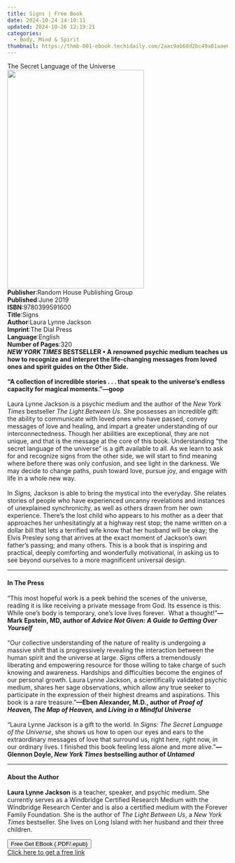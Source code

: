 ```yaml
---
title: Signs | Free Book
date: 2024-10-24 14:10:11
updated: 2024-10-26 12:19:21
categories:
  - Body, Mind & Spirit
thumbnail: https://thmb-001-ebook.techidaily.com/2aac9ab68d2bc49a81aae672b76840fdffee4ac2f61d84769a84b69189418c2f.jpg
---
```

<main id="book-container">
  <div class="flex flex-col">
    <div class="book-brief flex-1 py-6 px-4 sm:p-6 md:py-10 md:px-8">
      <!-- brief-->
      <div class="book-brief-main">The Secret Language of the Universe</div>
    </div>
    <div
      class="book-meta-info flex-1 grid gap-4 col-start-1 col-end-3 row-start-1 sm:mb-6 sm:grid-cols-4 lg:gap-6 lg:col-start-2 lg:row-end-6 lg:row-span-6 lg:mb-0"
    >
      <div
        class="book-meta-info-left place-content-center mt-4 p-4 text-sm leading-6 col-start-2 col-span-2 dark:text-slate-400"
      >
        <img
          class="w-full h-500 object-cover rounded-lg sm:h-255 sm:col-span-2 lg:col-span-full"
          src="https://img-001-ebook.techidaily.com/f0126496caf5f909a4e9046ca5ada4d219f20a9656495f82fbc6e796d4fe2671.jpg"
          alt=""
          width="312"
          height="500"
        />
      </div>
      <div
        class="book-meta-info-right mt-2 col-start-1 row-start-2 col-span-3 self-center"
      >
        <!-- meta data  -->
        <div class="flex flex-col px-4 md:px-8">
          <div class="flex-1">
            <strong>Publisher</strong>:<span class="px-2"
              >Random House Publishing Group</span
            >
          </div>
          <div class="flex-1">
            <strong>Published</strong>:<span class="px-2">June 2019</span>
          </div>
          <div class="flex-1">
            <strong>ISBN</strong>:<span class="px-2">9780399591600</span>
          </div>
          <div class="flex-1">
            <strong>Title</strong>:<span class="px-2">Signs</span>
          </div>
          <div class="flex-1">
            <strong>Author</strong>:<span class="px-2"
              >Laura Lynne Jackson</span
            >
          </div>
          <div class="flex-1">
            <strong>Imprint</strong>:<span class="px-2">The Dial Press</span>
          </div>
          <div class="flex-1">
            <strong>Language</strong>:<span class="px-2">English</span>
          </div>
          <div class="flex-1">
            <strong>Number of Pages</strong>:<span class="px-2">320</span>
          </div>
        </div>
      </div>
    </div>
    <div class="book-description flex-1 py-6 px-4 sm:p-6 md:py-10 md:px-8">
      <div class="book-description-main">
        <div accordion-content="" id="description">
          <b
            ><i>NEW YORK TIMES </i>BESTSELLER • A renowned psychic medium
            teaches us how to recognize and interpret the life-changing messages
            from loved ones and spirit guides on the Other Side.</b
          ><br /><br /><b
            >“A collection of incredible stories . . . that speak to the
            universe’s endless capacity for magical moments.”—goop <br /></b
          ><br />
          Laura Lynne Jackson is a psychic medium and the author of the
          <i>New York Times</i> bestseller <i>The Light Between Us</i>. She
          possesses an incredible gift: the ability to communicate with loved
          ones who have passed, convey messages of love and healing, and impart
          a greater understanding of our interconnectedness. Though her
          abilities are exceptional, they are not unique, and that is the
          message at the core of this book. Understanding “the secret language
          of the universe” is a gift available to all. As we learn to ask for
          and recognize signs from the other side, we will start to find meaning
          where before there was only confusion, and see light in the darkness.
          We may decide to change paths, push toward love, pursue joy, and
          engage with life in a whole new way.<br /><br />
          In <i>Signs,</i> Jackson is able to bring the mystical into the
          everyday. She relates stories of people who have experienced uncanny
          revelations and instances of unexplained synchronicity, as well as
          others drawn from her own experience. There’s the lost child who
          appears to his mother as a deer that approaches her unhesitatingly at
          a highway rest stop; the name written on a dollar bill that lets a
          terrified wife know that her husband will be okay; the Elvis Presley
          song that arrives at the exact moment of Jackson’s own father’s
          passing; and many others. This is a book that is inspiring and
          practical, deeply comforting and wonderfully motivational, in asking
          us to see beyond ourselves to a more magnificent universal design.
        </div>
        <div class="accordion-fader"></div>
      </div>
    </div>
    <div class="book-excerpts flex-1 py-6 px-4 sm:p-6 md:py-10 md:px-8">
      <!-- excerpts-->
      <div class="book-excerpts-main">
        <hr />
        <h4 class="placeholder placeholder-heading">
          <span>In The Press</span>
        </h4>
        <p>
          “This most hopeful work is a peek behind the scenes of the universe,
          reading it is like receiving a private message from God. Its essence
          is this: While one’s body is temporary, one’s love lives
          forever.&nbsp; What a thought!”<b
            >—Mark Epstein, MD, author of
            <i>Advice Not Given: A Guide to Getting Over Yourself</i></b
          ><br /><br />
          “Our collective understanding of the nature of reality is undergoing a
          massive shift that is progressively revealing the interaction between
          the human spirit and the universe at large. <i>Signs </i>offers a
          tremendously liberating and empowering resource for those willing to
          take charge of such knowing and awareness. Hardships and difficulties
          become the engines of our personal growth. Laura Lynne Jackson, a
          scientifically validated psychic medium, shares her sage observations,
          which allow any true seeker to participate in the expression
          of&nbsp;their highest dreams and aspirations. This book is a rare
          treasure.”<b
            >—Eben Alexander, M.D.,&nbsp;author of
            <i>Proof of Heaven, The Map of Heaven,</i> and
            <i>Living in a Mindful Universe</i></b
          ><br /><br />“Laura Lynne Jackson is a gift to the world. In
          <i>Signs: The Secret Language of the Universe</i>, she shows us how to
          open our eyes and ears to the extraordinary messages of love that
          surround us, right here, right now, in our ordinary lives. I finished
          this book feeling less alone and more alive.”<b
            >—Glennon Doyle, <i>New York Times</i> bestselling author of
            <i>Untamed</i></b
          >
        </p>
      </div>
    </div>
    <div class="book-about-author flex-1 py-6 px-4 sm:p-6 md:py-10 md:px-8">
      <!-- about author-->
      <div class="book-main-author-main">
        <hr />
        <h4 class="placeholder placeholder-heading">
          <span>About the Author</span>
        </h4>
        <p>
          <b>Laura Lynne Jackson</b> is a teacher, speaker, and psychic medium.
          She currently serves as a Windbridge Certified Research Medium with
          the Windbridge Research Center and is also a certified medium with the
          Forever Family Foundation. She is the author of
          <i>The Light Between Us</i>, a <i>New York Times</i> bestseller. She
          lives on Long Island with her husband and their three children.
        </p>
      </div>
    </div>
    <div class="book-free-get flex-1 py-6 px-4 sm:p-6 md:py-10 md:px-8">
      <button
        id="btn-free-get"
        class="bg-blue-500 hover:bg-blue-700 text-white font-bold py-2 px-4 rounded"
      >
        Free Get EBook (.PDF/.epub)
      </button>
      <div id="countdown-display" class="px-2 text-lg mt-2"></div>
      <a
        id="free-link"
        class="hidden bg-blue-500 hover:bg-blue-700 text-white font-bold py-2 px-4 rounded"
        href="https://www.ebooks.com/en-us/book/209515647/signs/laura-lynne-jackson/"
        target="_blank"
        >Click here to get a free link</a
      >
    </div>
    <script>
      let countdownTime = 0;
      let countdownInterval = null;
      document
        .getElementById('btn-free-get')
        .addEventListener('click', startCountdown);
      function startCountdown() {
        countdownTime = new Date().getTime() + 60000 * 3;
        countdownInterval = setInterval(updateCountdown, 1000);
        document.getElementById('btn-free-get').disabled = true;
        document
          .getElementById('btn-free-get')
          .classList.add('bg-gray-500', 'cursor-not-allowed');
      }
      function updateCountdown() {
        let currentTime = new Date().getTime();
        let timeLeft = countdownTime - currentTime;
        let secondsLeft = Math.floor(timeLeft / 1000);
        document.getElementById('countdown-display').innerHTML =
          `Remaining time: ${secondsLeft} seconds.`;
        if (secondsLeft <= 0) {
          clearInterval(countdownInterval);
          document.getElementById('btn-free-get').classList.add('hidden');
          document.getElementById('free-link').classList.remove('hidden');
          document.getElementById('countdown-display').innerHTML = '';
        }
      }
    </script>
  </div>
</main>
